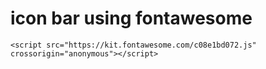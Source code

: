 # icon bar using fontawesome

`<script src="https://kit.fontawesome.com/c08e1bd072.js" crossorigin="anonymous"></script>`


